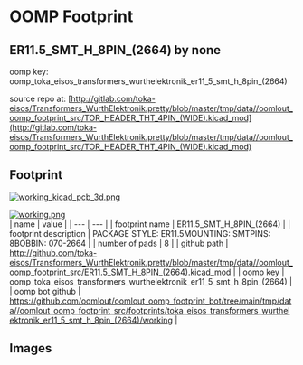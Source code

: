# OOMP Footprint  
## ER11.5_SMT_H_8PIN_(2664)  by none  
  
oomp key: oomp_toka_eisos_transformers_wurthelektronik_er11_5_smt_h_8pin_(2664)  
  
source repo at: [http://gitlab.com/toka-eisos/Transformers_WurthElektronik.pretty/blob/master/tmp/data//oomlout_oomp_footprint_src/TOR_HEADER_THT_4PIN_(WIDE).kicad_mod](http://gitlab.com/toka-eisos/Transformers_WurthElektronik.pretty/blob/master/tmp/data//oomlout_oomp_footprint_src/TOR_HEADER_THT_4PIN_(WIDE).kicad_mod)  
## Footprint  
  
[![working_kicad_pcb_3d.png](working_kicad_pcb_3d_600.png)](working_kicad_pcb_3d.png)  
  
[![working.png](working_600.png)](working.png)  
| name | value | 
| --- | --- | 
| footprint name | ER11.5_SMT_H_8PIN_(2664) | 
| footprint description | PACKAGE STYLE: ER11.5MOUNTING: SMTPINS: 8BOBBIN: 070-2664 | 
| number of pads | 8 | 
| github path | http://github.com/toka-eisos/Transformers_WurthElektronik.pretty/blob/master/tmp/data//oomlout_oomp_footprint_src/ER11.5_SMT_H_8PIN_(2664).kicad_mod | 
| oomp key | oomp_toka_eisos_transformers_wurthelektronik_er11_5_smt_h_8pin_(2664) | 
| oomp bot github | https://github.com/oomlout/oomlout_oomp_footprint_bot/tree/main/tmp/data//oomlout_oomp_footprint_src/footprints/toka_eisos_transformers_wurthelektronik_er11_5_smt_h_8pin_(2664)/working | 
## Images  
